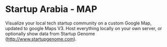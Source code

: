 Startup Arabia - MAP
====================

Visualize your local tech startup community on a custom Google Map, updated to google Maps V3. Host everything locally on your own server, or optionally show data from Startup Genome (http://www.startupgenome.com).
